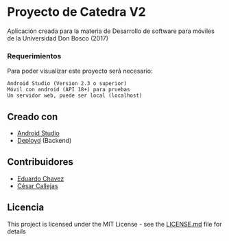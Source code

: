 # Proyecto de Catedra V2
Aplicación creada para la materia de Desarrollo de software para móviles de la Universidad Don Bosco (2017)

### Requerimientos
Para poder visualizar este proyecto será necesario:

```
Android Studio (Version 2.3 o superior)
Móvil con android (API 18+) para pruebas 
Un servidor web, puede ser local (localhost)
```

## Creado con

* [Android Studio](https://developer.android.com/studio/index.html) 
* [Deployd](http://deployd.com/)  (Backend)

## Contribuidores

* [Eduardo Chavez](https://github.com/eduardo3150)
* [César Callejas](https://github.com/LyckanSv)


## Licencia

This project is licensed under the MIT License - see the [LICENSE.md](LICENSE) file for details
